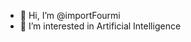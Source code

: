 - 👋 Hi, I’m @importFourmi
- 👀 I’m interested in Artificial Intelligence

<!---
importFourmi/importFourmi is a ✨ special ✨ repository because its `README.md` (this file) appears on your GitHub profile.
You can click the Preview link to take a look at your changes.
--->
